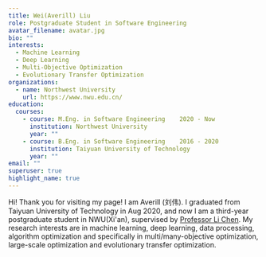 ```yaml
---
title: Wei(Averill) Liu
role: Postgraduate Student in Software Engineering
avatar_filename: avatar.jpg
bio: ""
interests:
  - Machine Learning
  - Deep Learning
  - Multi-Objective Optimization
  - Evolutionary Transfer Optimization
organizations:
  - name: Northwest University
    url: https://www.nwu.edu.cn/
education:
  courses:
    - course: M.Eng. in Software Engineering    2020 - Now
      institution: Northwest University
      year: ""
    - course: B.Eng. in Software Engineering    2016 - 2020
      institution: Taiyuan University of Technology
      year: ""
email: ""
superuser: true
highlight_name: true
---
```

Hi! Thank you for visiting my page! I am Averill (刘伟). I graduated from Taiyuan University of Technology in Aug 2020, and now I am a third-year postgraduate student in NWU(Xi'an), supervised by [Professor Li Chen](https://ist.nwu.edu.cn/info/1017/1269.htm). My research interests are in machine learning, deep learning, data processing, algorithm optimization and specifically in multi/many-objective optimization, large-scale optimization and evolutionary transfer optimization.

